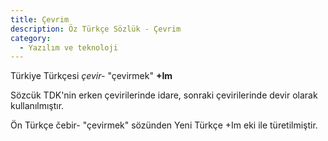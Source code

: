 ```yaml
---
title: Çevrim
description: Öz Türkçe Sözlük - Çevrim
category:
  - Yazılım ve teknoloji
---
```

Türkiye Türkçesi _çevir-_ "çevirmek" **+Im**

Sözcük TDK'nin erken çevirilerinde idare, sonraki çevirilerinde devir olarak kullanılmıştır. 

Ön Türkçe čebir- "çevirmek" sözünden Yeni Türkçe +Im eki ile türetilmiştir.
